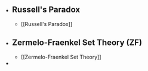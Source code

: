 - ## Russell's Paradox
	- [[Russell's Paradox]]
- ## Zermelo-Fraenkel Set Theory (ZF)
	- [[Zermelo-Fraenkel Set Theory]]
-